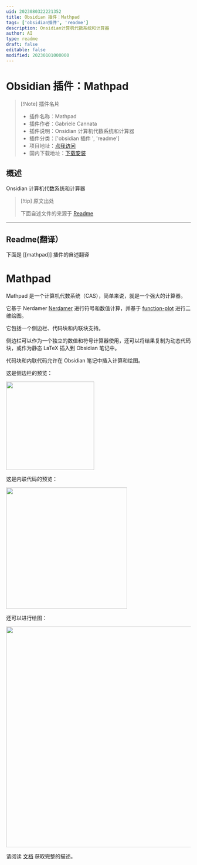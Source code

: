 ```yaml
---
uid: 2023080322221352
title: Obsidian 插件：Mathpad
tags: ['obsidian插件', 'readme']
description: Onsidian计算机代数系统和计算器
author: AI
type: readme
draft: false
editable: false
modified: 20230101000000
---
```


# Obsidian 插件：Mathpad

> [!Note] 插件名片
> - 插件名称：Mathpad
> - 插件作者：Gabriele Cannata
> - 插件说明：Onsidian 计算机代数系统和计算器
> - 插件分类：['obsidian 插件 ', 'readme']
> - 项目地址：[点我访问](https://github.com/Canna71/obsidian-mathpad)
> - 国内下载地址：[下载安装](https://pkmer.cn/products/plugin/pluginMarket/?mathpad)

## 概述

Onsidian 计算机代数系统和计算器

> [!tip] 原文出处
>
>下面自述文件的来源于 [Readme](https://ghproxy.net/https://raw.githubusercontent.com/Canna71/obsidian-mathpad/master/README.md)

---

## Readme(翻译）

下面是 [[mathpad]] 插件的自述翻译

# Mathpad

Mathpad 是一个计算机代数系统（CAS），简单来说，就是一个强大的计算器。

它基于 Nerdamer [Nerdamer](https://nerdamer.com/) 进行符号和数值计算，并基于 [function-plot](https://mauriciopoppe.github.io/function-plot/) 进行二维绘图。

它包括一个侧边栏、代码块和内联块支持。

侧边栏可以作为一个独立的数值和符号计算器使用，还可以将结果复制为动态代码块，或作为静态 LaTeX 插入到 Obsidian 笔记中。

代码块和内联代码允许在 Obsidian 笔记中插入计算和绘图。

这是侧边栏的预览：

<img src="docs/sidebar-01.gif" width="240" >

这是内联代码的预览：

<img src="docs/inline-code-05.gif" width="330" >

还可以进行绘图：

<img src="docs/plot_tangents_01.png" width="600" >

请阅读 [文档](docs/main.md) 获取完整的描述。
